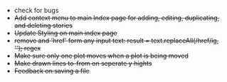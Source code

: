 * check for bugs 
* ~~Add context menu to main Index page for adding, editing, duplicating, and deleting stories~~
* ~~Update Styling on main index page~~
* ~~remove and 'href' form any input text: result = text.replaceAll(/href/ig, ''); regex~~
* ~~Make sure only one plot moves when a plot is being moved~~
* ~~Make drawn lines to-from on seperate y hights~~
* ~~Feedback on saving a file~~